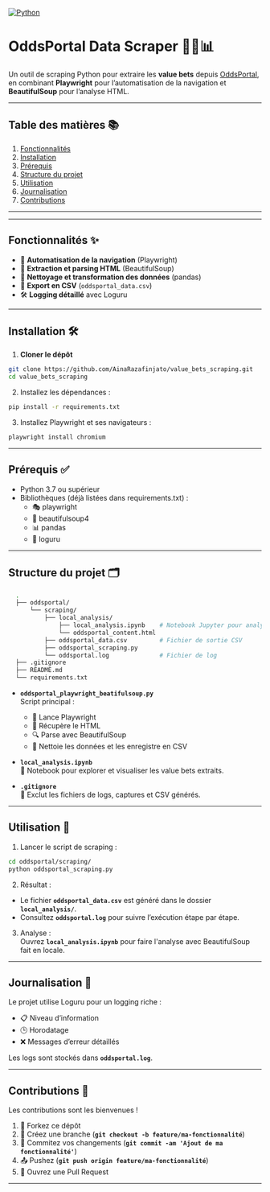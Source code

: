 [![Python](https://img.shields.io/badge/python-3.7%2B-brightgreen.svg)]()

# OddsPortal Data Scraper 🕵️‍♂️📊

Un outil de scraping Python pour extraire les **value bets** depuis [OddsPortal](https://www.oddsportal.com), en combinant **Playwright** pour l’automatisation de la navigation et **BeautifulSoup** pour l’analyse HTML.

---

## Table des matières 📚

1. [Fonctionnalités](#fonctionnalités)  
2. [Installation](#installation)  
3. [Prérequis](#prérequis)  
4. [Structure du projet](#structure-du-projet)  
5. [Utilisation](#utilisation)  
6. [Journalisation](#journalisation)  
7. [Contributions](#contributions)

---

---

## Fonctionnalités ✨

- 🔄 **Automatisation de la navigation** (Playwright)  
- 📝 **Extraction et parsing HTML** (BeautifulSoup)  
- 🧹 **Nettoyage et transformation des données** (pandas)  
- 💾 **Export en CSV** (`oddsportal_data.csv`)  
- 🛠️ **Logging détaillé** avec Loguru  

---

## Installation 🛠️

1. **Cloner le dépôt**  

  ```bash
  git clone https://github.com/AinaRazafinjato/value_bets_scraping.git
  cd value_bets_scraping
  ```

2. Installez les dépendances :  
  ```bash
  pip install -r requirements.txt
  ```

3. Installez Playwright et ses navigateurs :  
  ```bash
  playwright install chromium
  ```

---

## Prérequis ✅

- Python 3.7 ou supérieur  
- Bibliothèques (déjà listées dans requirements.txt) :  
  - 🎭 playwright  
  - 🍲 beautifulsoup4  
  - 📊 pandas  
  - 📜 loguru  

---

## Structure du projet 🗂️


  ```bash
    .
    ├── oddsportal/
        └── scraping/
            ├── local_analysis/
                ├── local_analysis.ipynb    # Notebook Jupyter pour analyses ultérieures
                └── oddsportal_content.html
            ├── oddsportal_data.csv         # Fichier de sortie CSV
            ├── oddsportal_scraping.py 
            └── oddsportal.log              # Fichier de log 
    ├── .gitignore
    ├── README.md
    └── requirements.txt
  ```

- **`oddsportal_playwright_beatifulsoup.py`**  
  Script principal :  
   - 🚀 Lance Playwright  
   - 📄 Récupère le HTML  
   - 🔍 Parse avec BeautifulSoup  
   - 🧹 Nettoie les données et les enregistre en CSV  

- **`local_analysis.ipynb`**  
  📓 Notebook pour explorer et visualiser les value bets extraits.

- **`.gitignore`**  
  🚫 Exclut les fichiers de logs, captures et CSV générés.

---

## Utilisation 🚀

1. Lancer le script de scraping :  
  ```bash
  cd oddsportal/scraping/
  python oddsportal_scraping.py
  ```

2. Résultat :  
  - Le fichier **`oddsportal_data.csv`** est généré dans le dossier **`local_analysis/`**.  
  - Consultez **`oddsportal.log`** pour suivre l’exécution étape par étape.

3. Analyse :  
  Ouvrez **`local_analysis.ipynb`** pour faire l'analyse avec BeautifulSoup fait en locale.

---

## Journalisation 📝

Le projet utilise Loguru pour un logging riche :  
  - 📋 Niveau d’information  
  - 🕒 Horodatage  
  - ❌ Messages d’erreur détaillés  

Les logs sont stockés dans **`oddsportal.log`**.

---

## Contributions 🤝

Les contributions sont les bienvenues !  
  1. 🍴 Forkez ce dépôt  
  2. 🌱 Créez une branche (**`git checkout -b feature/ma-fonctionnalité`**)  
  3. 💾 Commitez vos changements (**`git commit -am 'Ajout de ma fonctionnalité'`**)  
  4. 📤 Pushez (**`git push origin feature/ma-fonctionnalité`**)  
  5. 🔄 Ouvrez une Pull Request  

---
